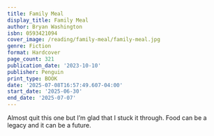 ```yaml
---
title: Family Meal
display_title: Family Meal
author: Bryan Washington
isbn: 0593421094
cover_image: /reading/family-meal/family-meal.jpg
genre: Fiction
format: Hardcover
page_count: 321
publication_date: '2023-10-10'
publisher: Penguin
print_type: BOOK
date: '2025-07-08T16:57:49.607-04:00'
start_date: '2025-06-30'
end_date: '2025-07-07'
---
```


Almost quit this one but I’m glad that I stuck it through. Food can be a legacy and it can be a future.